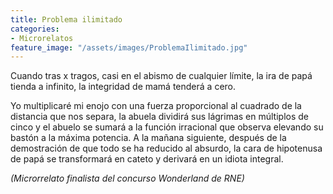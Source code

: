 ```yaml
---
title: Problema ilimitado
categories:
- Microrelatos
feature_image: "/assets/images/ProblemaIlimitado.jpg"
---
```


Cuando tras x tragos, casi en el abismo de cualquier límite, la ira de papá tienda a infinito, la integridad de mamá tenderá a cero.

<!-- more -->

Yo multiplicaré mi enojo con una fuerza proporcional al cuadrado de la distancia que nos separa, la abuela dividirá sus lágrimas en múltiplos de cinco y el abuelo se sumará a la función irracional que observa elevando su bastón a la máxima potencia.
A la mañana siguiente, después de la demostración de que todo se ha reducido al absurdo, la cara de hipotenusa de papá se transformará en cateto y derivará en un idiota integral.

*(Microrrelato finalista del concurso Wonderland de RNE)*
